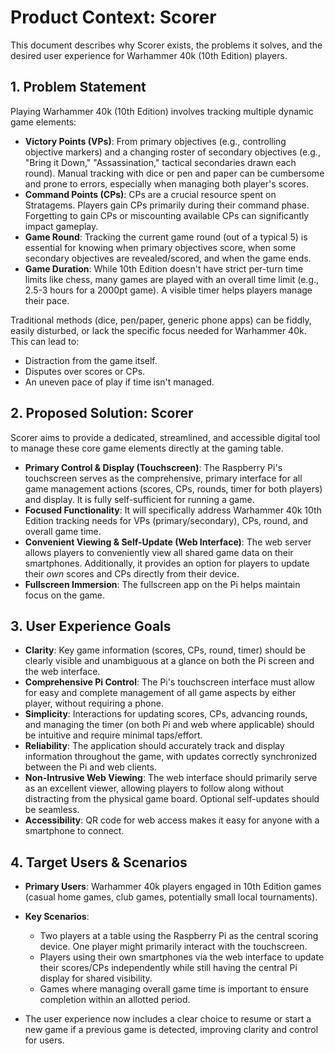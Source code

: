 # Product Context: Scorer

This document describes why Scorer exists, the problems it solves, and the desired user experience for Warhammer 40k (10th Edition) players.

## 1. Problem Statement

Playing Warhammer 40k (10th Edition) involves tracking multiple dynamic game elements:

- **Victory Points (VPs)**: From primary objectives (e.g., controlling objective markers) and a changing roster of secondary objectives (e.g., "Bring it Down," "Assassination," tactical secondaries drawn each round). Manual tracking with dice or pen and paper can be cumbersome and prone to errors, especially when managing both player's scores.
- **Command Points (CPs)**: CPs are a crucial resource spent on Stratagems. Players gain CPs primarily during their command phase. Forgetting to gain CPs or miscounting available CPs can significantly impact gameplay.
- **Game Round**: Tracking the current game round (out of a typical 5) is essential for knowing when primary objectives score, when some secondary objectives are revealed/scored, and when the game ends.
- **Game Duration**: While 10th Edition doesn't have strict per-turn time limits like chess, many games are played with an overall time limit (e.g., 2.5-3 hours for a 2000pt game). A visible timer helps players manage their pace.

Traditional methods (dice, pen/paper, generic phone apps) can be fiddly, easily disturbed, or lack the specific focus needed for Warhammer 40k. This can lead to:

- Distraction from the game itself.
- Disputes over scores or CPs.
- An uneven pace of play if time isn't managed.

## 2. Proposed Solution: Scorer

Scorer aims to provide a dedicated, streamlined, and accessible digital tool to manage these core game elements directly at the gaming table.

- **Primary Control & Display (Touchscreen)**: The Raspberry Pi's touchscreen serves as the comprehensive, primary interface for all game management actions (scores, CPs, rounds, timer for both players) and display. It is fully self-sufficient for running a game.
- **Focused Functionality**: It will specifically address Warhammer 40k 10th Edition tracking needs for VPs (primary/secondary), CPs, round, and overall game time.
- **Convenient Viewing & Self-Update (Web Interface)**: The web server allows players to conveniently view all shared game data on their smartphones. Additionally, it provides an option for players to update their _own_ scores and CPs directly from their device.
- **Fullscreen Immersion**: The fullscreen app on the Pi helps maintain focus on the game.

## 3. User Experience Goals

- **Clarity**: Key game information (scores, CPs, round, timer) should be clearly visible and unambiguous at a glance on both the Pi screen and the web interface.
- **Comprehensive Pi Control**: The Pi's touchscreen interface must allow for easy and complete management of all game aspects by either player, without requiring a phone.
- **Simplicity**: Interactions for updating scores, CPs, advancing rounds, and managing the timer (on both Pi and web where applicable) should be intuitive and require minimal taps/effort.
- **Reliability**: The application should accurately track and display information throughout the game, with updates correctly synchronized between the Pi and web clients.
- **Non-Intrusive Web Viewing**: The web interface should primarily serve as an excellent viewer, allowing players to follow along without distracting from the physical game board. Optional self-updates should be seamless.
- **Accessibility**: QR code for web access makes it easy for anyone with a smartphone to connect.

## 4. Target Users & Scenarios

- **Primary Users**: Warhammer 40k players engaged in 10th Edition games (casual home games, club games, potentially small local tournaments).
- **Key Scenarios**:

  - Two players at a table using the Raspberry Pi as the central scoring device. One player might primarily interact with the touchscreen.
  - Players using their own smartphones via the web interface to update their scores/CPs independently while still having the central Pi display for shared visibility.
  - Games where managing overall game time is important to ensure completion within an allotted period.

- The user experience now includes a clear choice to resume or start a new game if a previous game is detected, improving clarity and control for users.

